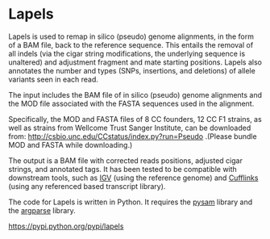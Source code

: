 # Lapels #

Lapels is used to remap in silico (pseudo) genome alignments, in the form of a BAM file, back to the reference sequence. This entails the removal of all indels (via the cigar string modifications, the underlying sequence is unaltered) and adjustment fragment and mate starting positions. Lapels also annotates the number and types (SNPs, insertions, and deletions) of allele variants seen in each read.

The input includes the BAM file of in silico (pseudo) genome alignments and the MOD file associated with the FASTA sequences used in the alignment.

Specifically, the MOD and FASTA files of 8 CC founders, 12 CC F1 strains, as well as strains from Wellcome Trust Sanger Institute, can be downloaded from:
http://csbio.unc.edu/CCstatus/index.py?run=Pseudo .(Please bundle MOD and FASTA while downloading.)

The output is a BAM file with corrected reads positions, adjusted cigar strings, and annotated tags. It has been tested to be compatible with downstream tools, such as [IGV](http://www.broadinstitute.org/igv/) (using the reference genome) and [Cufflinks](http://cufflinks.cbcb.umd.edu/) (using any referenced based transcript library).

The code for Lapels is written in Python. It requires the [pysam](http://code.google.com/p/pysam/) library and the [argparse](http://code.google.com/p/argparse/) library.


https://pypi.python.org/pypi/lapels